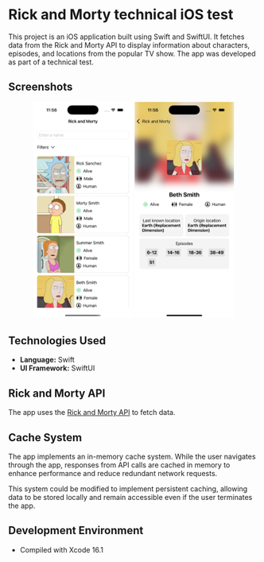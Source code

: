 # Rick and Morty technical iOS test

This project is an iOS application built using Swift and SwiftUI. It fetches data from the Rick and Morty API to display information about characters, episodes, and locations from the popular TV show. The app was developed as part of a technical test.

## Screenshots

<p align="center">
  <img src="Screenshots/characters_view.png" alt="Characters List" width="200"/>
  <img src="Screenshots/character_detail.png" alt="Character Detail" width="200"/>
</p>

## Technologies Used

- **Language:** Swift
- **UI Framework:** SwiftUI

## Rick and Morty API

The app uses the [Rick and Morty API](https://rickandmortyapi.com/) to fetch data.

## Cache System

The app implements an in-memory cache system. While the user navigates through the app, responses from API calls are cached in memory to enhance performance and reduce redundant network requests.

This system could be modified to implement persistent caching, allowing data to be stored locally and remain accessible even if the user terminates the app.

## Development Environment

- Compiled with Xcode 16.1

